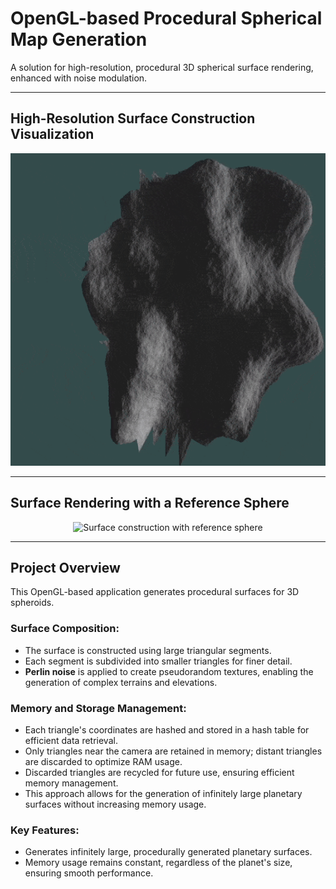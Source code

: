# OpenGL-based Procedural Spherical Map Generation

A solution for high-resolution, procedural 3D spherical surface rendering, enhanced with noise modulation.

---

## High-Resolution Surface Construction Visualization

<p align="center">
  <img src="patchDemo.gif" width="700" height="500" alt="High-resolution procedural surface construction"/>
</p>

---

## Surface Rendering with a Reference Sphere

<p align="center">
  <img src="video.gif" width="700" height="500" alt="Surface construction with reference sphere"/>
</p>

---

## Project Overview

This OpenGL-based application generates procedural surfaces for 3D spheroids. 

### Surface Composition:
- The surface is constructed using large triangular segments.
- Each segment is subdivided into smaller triangles for finer detail.
- **Perlin noise** is applied to create pseudorandom textures, enabling the generation of complex terrains and elevations.

### Memory and Storage Management:
- Each triangle's coordinates are hashed and stored in a hash table for efficient data retrieval.
- Only triangles near the camera are retained in memory; distant triangles are discarded to optimize RAM usage.
- Discarded triangles are recycled for future use, ensuring efficient memory management.
- This approach allows for the generation of infinitely large planetary surfaces without increasing memory usage.

### Key Features:
- Generates infinitely large, procedurally generated planetary surfaces.
- Memory usage remains constant, regardless of the planet's size, ensuring smooth performance.

